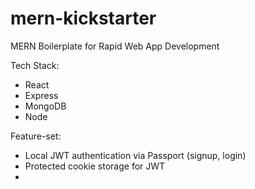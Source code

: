 # mern-kickstarter
MERN Boilerplate for Rapid Web App Development

Tech Stack:
- React
- Express
- MongoDB
- Node

Feature-set:
- Local JWT authentication via Passport (signup, login)
- Protected cookie storage for JWT
- 
